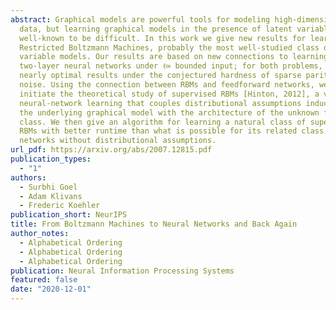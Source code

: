 ```yaml
---
abstract: Graphical models are powerful tools for modeling high-dimensional
  data, but learning graphical models in the presence of latent variables is
  well-known to be difficult. In this work we give new results for learning
  Restricted Boltzmann Machines, probably the most well-studied class of latent
  variable models. Our results are based on new connections to learning
  two-layer neural networks under ℓ∞ bounded input; for both problems, we give
  nearly optimal results under the conjectured hardness of sparse parity with
  noise. Using the connection between RBMs and feedforward networks, we also
  initiate the theoretical study of supervised RBMs [Hinton, 2012], a version of
  neural-network learning that couples distributional assumptions induced from
  the underlying graphical model with the architecture of the unknown function
  class. We then give an algorithm for learning a natural class of supervised
  RBMs with better runtime than what is possible for its related class of
  networks without distributional assumptions.
url_pdf: https://arxiv.org/abs/2007.12815.pdf
publication_types:
  - "1"
authors:
  - Surbhi Goel
  - Adam Klivans
  - Frederic Koehler
publication_short: NeurIPS
title: From Boltzmann Machines to Neural Networks and Back Again
author_notes:
  - Alphabetical Ordering
  - Alphabetical Ordering
  - Alphabetical Ordering
publication: Neural Information Processing Systems
featured: false
date: "2020-12-01"
---
```


